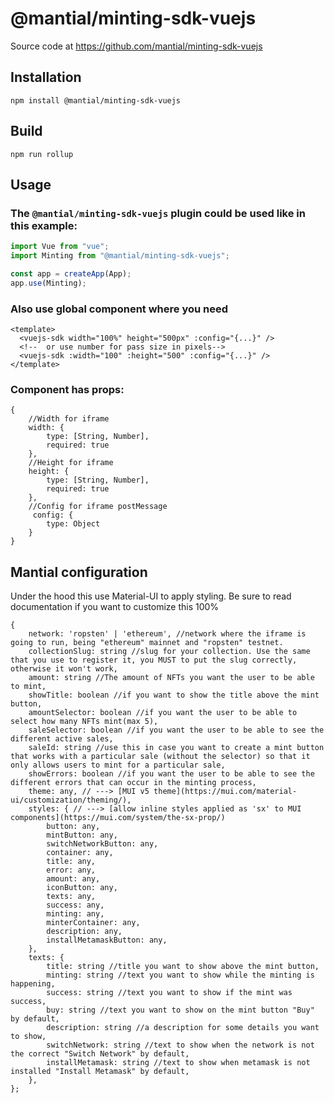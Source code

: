 # @mantial/minting-sdk-vuejs

Source code at https://github.com/mantial/minting-sdk-vuejs

## Installation

`npm install @mantial/minting-sdk-vuejs`

## Build

`npm run rollup`

## Usage

### The `@mantial/minting-sdk-vuejs` plugin could be used like in this example:

```js
import Vue from "vue";
import Minting from "@mantial/minting-sdk-vuejs";

const app = createApp(App);
app.use(Minting);
```

### Also use global component where you need

```vue
<template>
  <vuejs-sdk width="100%" height="500px" :config="{...}" />
  <!--  or use number for pass size in pixels-->
  <vuejs-sdk :width="100" :height="500" :config="{...}" />
</template>
```

### Component has props:

```
{
    //Width for iframe
    width: {
        type: [String, Number],
        required: true
    },
    //Height for iframe
    height: {
        type: [String, Number],
        required: true
    },
    //Config for iframe postMessage
     config: {
        type: Object
    }
}
```

## Mantial configuration

Under the hood this use Material-UI to apply styling. Be sure to read documentation if you want to customize this 100%

```
{
    network: 'ropsten' | 'ethereum', //network where the iframe is going to run, being "ethereum" mainnet and "ropsten" testnet.
    collectionSlug: string //slug for your collection. Use the same that you use to register it, you MUST to put the slug correctly, otherwise it won't work,
    amount: string //The amount of NFTs you want the user to be able to mint,
    showTitle: boolean //if you want to show the title above the mint button,
    amountSelector: boolean //if you want the user to be able to select how many NFTs mint(max 5),
    saleSelector: boolean //if you want the user to be able to see the different active sales,
    saleId: string //use this in case you want to create a mint button that works with a particular sale (without the selector) so that it only allows users to mint for a particular sale,
    showErrors: boolean //if you want the user to be able to see the different errors that can occur in the minting process,
    theme: any, // ---> [MUI v5 theme](https://mui.com/material-ui/customization/theming/),
    styles: { // ---> [allow inline styles applied as 'sx' to MUI components](https://mui.com/system/the-sx-prop/)
        button: any,
        mintButton: any,
        switchNetworkButton: any,
        container: any,
        title: any,
        error: any,
        amount: any,
        iconButton: any,
        texts: any,
        success: any,
        minting: any,
        minterContainer: any,
        description: any,
        installMetamaskButton: any,
    },
    texts: {
        title: string //title you want to show above the mint button,
        minting: string //text you want to show while the minting is happening,
        success: string //text you want to show if the mint was success,
        buy: string //text you want to show on the mint button "Buy" by default,
        description: string //a description for some details you want to show,
        switchNetwork: string //text to show when the network is not the correct "Switch Network" by default,
        installMetamask: string //text to show when metamask is not installed "Install Metamask" by default,
    },
};
```
